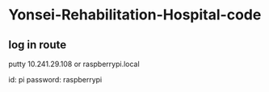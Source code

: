 # Yonsei-Rehabilitation-Hospital-code

## log in route
putty 10.241.29.108 or raspberrypi.local

id: pi
password: raspberrypi
